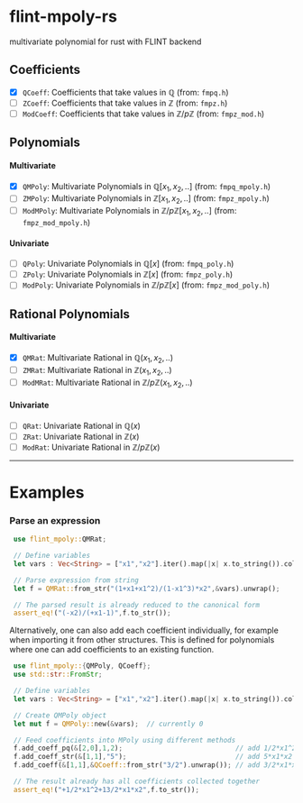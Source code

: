 # flint-mpoly-rs
multivariate polynomial for rust with FLINT backend


## Coefficients
 - [x] `QCoeff`: Coefficients that take values in $\mathbb{Q}$ (from: `fmpq.h`)
 - [ ] `ZCoeff`: Coefficients that take values in $\mathbb{Z}$ (from: `fmpz.h`)
 - [ ] `ModCoeff`: Coefficients that take values in $\mathbb{Z}/p\mathbb{Z}$ (from: `fmpz_mod.h`)

## Polynomials
#### Multivariate
 - [x] `QMPoly`: Multivariate Polynomials in $\mathbb{Q}[x_1,x_2,..]$ (from: `fmpq_mpoly.h`)
 - [ ] `ZMPoly`: Multivariate Polynomials in $\mathbb{Z}[x_1,x_2,..]$ (from: `fmpz_mpoly.h`)
 - [ ] `ModMPoly`: Multivariate Polynomials in $\mathbb{Z}/p\mathbb{Z}[x_1,x_2,..]$ (from: `fmpz_mod_mpoly.h`)
#### Univariate
 - [ ] `QPoly`: Univariate Polynomials in $\mathbb{Q}[x]$ (from: `fmpq_poly.h`)
 - [ ] `ZPoly`: Univariate Polynomials in $\mathbb{Z}[x]$ (from: `fmpz_poly.h`)
 - [ ] `ModPoly`: Univariate Polynomials in $\mathbb{Z}/p\mathbb{Z}[x]$ (from: `fmpz_mod_poly.h`)

## Rational Polynomials
#### Multivariate
 - [x] `QMRat`: Multivariate Rational in $\mathbb{Q}(x_1,x_2,..)$
 - [ ] `ZMRat`: Multivariate Rational in $\mathbb{Z}(x_1,x_2,..)$
 - [ ] `ModMRat`: Multivariate Rational in $\mathbb{Z}/p\mathbb{Z}(x_1,x_2,..)$
#### Univariate
 - [ ] `QRat`: Univariate Rational in $\mathbb{Q}(x)$
 - [ ] `ZRat`: Univariate Rational in $\mathbb{Z}(x)$
 - [ ] `ModRat`: Univariate Rational in $\mathbb{Z}/p\mathbb{Z}(x)$

 ---
 # Examples

### Parse an expression
```rust
 use flint_mpoly::QMRat;

 // Define variables
 let vars : Vec<String> = ["x1","x2"].iter().map(|x| x.to_string()).collect();

 // Parse expression from string
 let f = QMRat::from_str("(1+x1+x1^2)/(1-x1^3)*x2",&vars).unwrap();

 // The parsed result is already reduced to the canonical form
 assert_eq!("(-x2)/(+x1-1)",f.to_str());
```

Alternatively, one can also add each coefficient individually, for example when
importing it from other structures.
This is defined for polynomials where one can add coefficients to an existing function.

```rust
 use flint_mpoly::{QMPoly, QCoeff};
 use std::str::FromStr;

 // Define variables
 let vars : Vec<String> = ["x1","x2"].iter().map(|x| x.to_string()).collect();

 // Create QMPoly object
 let mut f = QMPoly::new(&vars);  // currently 0

 // Feed coefficients into MPoly using different methods
 f.add_coeff_pq(&[2,0],1,2);                            // add 1/2*x1^2
 f.add_coeff_str(&[1,1],"5");                           // add 5*x1*x2
 f.add_coeff(&[1,1],&QCoeff::from_str("3/2").unwrap()); // add 3/2*x1*x2

 // The result already has all coefficients collected together
 assert_eq!("+1/2*x1^2+13/2*x1*x2",f.to_str());
```
